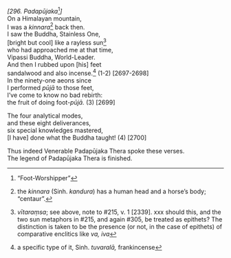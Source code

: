 *\[296. Padapūjaka*[^1]*\]*  
On a Himalayan mountain,  
I was a *kinnara*[^2] back then.  
I saw the Buddha, Stainless One,  
\[bright but cool\] like a rayless sun[^3]  
who had approached me at that time,  
Vipassi Buddha, World-Leader.  
And then I rubbed upon \[his\] feet  
sandalwood and also incense.[^4] (1-2) \[2697-2698\]  
In the ninety-one aeons since  
I performed *pūjā* to those feet,  
I’ve come to know no bad rebirth:  
the fruit of doing foot-*pūjā.* (3) \[2699\]

The four analytical modes,  
and these eight deliverances,  
six special knowledges mastered,  
\[I have\] done what the Buddha taught! (4) \[2700\]

Thus indeed Venerable Padapūjaka Thera spoke these verses.  
The legend of Padapūjaka Thera is finished.  
[^1]: “Foot-Worshipper”  
[^2]: the *kinnara* (Sinh. *kandura*) has a human head and a horse’s
    body; “centaur”.  
[^3]: *vītaraṃsa*; see above, note to \#215, v. 1 \[2339\]. xxx should
    this, and the two sun metaphors in \#215, and again \#305, be
    treated as epithets? The distinction is taken to be the presence (or
    not, in the case of epithets) of comparative enclitics like *va,
    iva*  
[^4]: a specific type of it, Sinh. *tuvaralā,* frankincense
